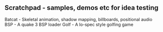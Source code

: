 Scratchpad - samples, demos etc for idea testing
------------------------------------------------

Batcat - Skeletal animation, shadow mapping, billboards, positional audio
BSP - A quake 3 BSP loader
Golf - A lo-spec style golfing game